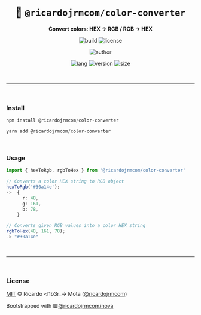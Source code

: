 <div align="center">

# 🌙 `@ricardojrmcom/color-converter`

<b>Convert colors: HEX -> RGB / RGB -> HEX</b>

![build](https://img.shields.io/github/workflow/status/ricardojrmcom/color-converter/Continuous%20Integration?style=for-the-badge)
![license](https://img.shields.io/github/license/ricardojrmcom/color-converter?style=for-the-badge)

![author](<https://img.shields.io/badge/Author-Ricardo%20%3Cl1b3r__--%3E%20Mota%20(%40ricardojrmcom)-orange?style=for-the-badge>)

![lang](https://img.shields.io/github/languages/top/ricardojrmcom/color-converter?style=for-the-badge)
![version](https://img.shields.io/npm/v/@ricardojrmcom/color-converter?style=for-the-badge)
![size](https://img.shields.io/bundlephobia/min/@ricardojrmcom/color-converter?style=for-the-badge)

</div>

<br />

---

<br />

### <b>Install</b>

```ts
npm install @ricardojrmcom/color-converter

yarn add @ricardojrmcom/color-converter
```

<br />

### <b>Usage</b>

```ts
import { hexToRgb, rgbToHex } from '@ricardojrmcom/color-converter'

// Converts a color HEX string to RGB object
hexToRgb('#30a14e');
->  {
      r: 48,
      g: 161,
      b: 78,
    }

// Converts given RGB values into a color HEX string
rgbToHex(48, 161, 78);
-> "#30a14e"
```

<br />

---

<br />

### <b>License</b>

[MIT](https://github.com/ricardojrmcom/color-converter/blob/main/LICENSE) © Ricardo <l1b3r\_-> Mota ([@ricardojrmcom](https://github.com/ricardojrmcom))

Bootstrapped with 🟪[@ricardojrmcom/nova](https://github.com/ricardojrmcom/nova)

<br />
